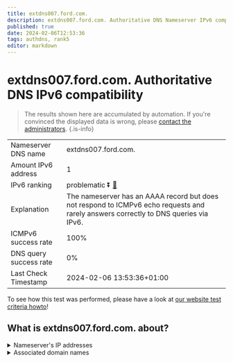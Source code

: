 ```yaml
---
title: extdns007.ford.com.
description: extdns007.ford.com. Authoritative DNS Nameserver IPv6 compatibility
published: true
date: 2024-02-06T12:53:36
tags: authdns, rank5
editor: markdown
---
```


# extdns007.ford.com. Authoritative DNS IPv6 compatibility

> The results shown here are accumulated by automation. If you're convinced the displayed data is wrong, please [contact the administrators](/howto/chat). 
{.is-info}




|   |   |
| - | - |
| Nameserver DNS name | extdns007.ford.com.
| Amount IPv6 address | 1
| IPv6 ranking | problematic :arrow_double_down: [🔗](/howto/ranking) |
| Explanation | The nameserver has an AAAA record but does not respond to ICMPv6 echo requests and rarely answers correctly to DNS queries via IPv6. |
| ICMPv6 success rate | 100%|
| DNS query success rate | 0% |
| Last Check Timestamp | 2024-02-06 13:53:36+01:00 |

To see how this test was performed, please have a look at [our website test criteria howto](/howto/testcriteria/authdns)!


## What is extdns007.ford.com. about?




<details>
<summary>Nameserver's IP addresses</summary>

2620:0:402:2010:0:ffff:130c:6186

</details>



<details>
<summary>Associated domain names</summary>

www.ford.com

</details>
